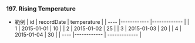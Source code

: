 ### 197. Rising Temperature
* 範例
| id | recordDate | temperature |
| ---- |------------ |------------- |
| 1  | 2015-01-01 | 10          |
| 2  | 2015-01-02 | 25          |
| 3  | 2015-01-03 | 20          |
| 4  | 2015-01-04 | 30          |
| ---- |------------ | ------------- |
